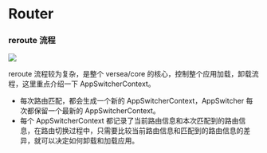 # Router

### reroute 流程

<!--
```plantuml
@startuml
actor User
rectangle "Versea Core" as VerseaCore #F5F5F5;line.dashed {
  rectangle "RewriteNavigationEvent"

  rectangle "Router Module" as RouterModule #DAE8FC {
    rectangle "Router"
  }

  rectangle "Application" #F8CECC {
    rectangle "AppService"
  }

  rectangle "AppSwitcher Module" #D5E8D4 {
    rectangle "AppSwitcher" as AppSwitcher
    rectangle "AppSwitcherContext" as AppSwitcherContext

    AppSwitcher -down-> AppSwitcherContext: 4.createContext
  }

  Router -down-> Router: 1.match routes
  Router -down-> Router: 2.getMatchedRoutesTree
  Router -down-> AppSwitcher: 3.switch
  AppSwitcher -down-> AppService: 5.changeApp
  AppService -> AppService: 6. load, mount, unmount
}
User -down-> VerseaCore: import
VerseaCore -> RewriteNavigationEvent

note top of RewriteNavigationEvent
  1. autorun while import
  2. rewrite pushState, replaceState
  3. rewrite addEventListener hashchange event, popstate event
end note

User -down-> RouterModule: start or event
@enduml
```
-->

![](https://www.plantuml.com/plantuml/png/VLF1Yjim5BphAuRacZMqkod1XRABaprrUsYwlGlxDHR8af6UaaBPVwyifKGDyUABPpGpUXgaHy_ISHYqa2rRXrTFJZXgMPg39Yn-alCaqLX72qYFZ2U8vVDw-ZvhPQZgfE-fmny15ExlT7AAwPiygeDaPStkI8ONuafb0vF3Y-s2phja9XDORfzsc-ScPT_mBIBzTfNuD8vQjMd7HPnpq-oQmb-ezkIEggMPZFr9STiNeostwzrc-v2ZPiJf00L-HzfOm_IR2qT9Y-GiUDnrzcJkljpGrdYeMaUIwKoS3vIQB9mPrlXG3JBwuIRivtKVgmFnooIbBd7-XoCwwszFLEE-ykbVp4-VQw-nhje-zaAH4oXMSANxL45RsQqms61uXM3IZtWJhxw8ljpE6ceOhMDneQRCsnTI26EPm7Q4_JMdGImDCh1rmU3KAqt_ja2i2IwxC0RVxraohI8rQjbIGWAuluXarwNGhyep6NBefUzp4w1fOONHZduoPYp8T9Y65FyVk7meDT9RXdLdpsCqXK7_1G00)

reroute 流程较为复杂，是整个 versea/core 的核心，控制整个应用加载，卸载流程，这里重点介绍一下 AppSwitcherContext。

- 每次路由匹配，都会生成一个新的 AppSwitcherContext，AppSwitcher 每次都保留一个最新的 AppSwitcherContext。
- 每个 AppSwitcherContext 都记录了当前路由信息和本次匹配到的路由信息，在路由切换过程中，只需要比较当前路由信息和匹配到的路由信息的差异，就可以决定如何卸载和加载应用。
